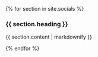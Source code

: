 <main class="bg-cover" style="background-image: url({{ "/assets/images/background.png" | relative_url }})">
	<div class="max-w-4xl mx-auto bg-transparent">
		{% for section in site.socials %}
			<section class="first:pt-8 last:mb-4 bg-slate-300 odd:bg-black odd:text-white transform-none md:skew-y-6">
				<div class="p-12  transform-none md:-skew-y-6">
					<h3 class="text-xl text-center">{{ section.heading }}</h3>
					<p>{{ section.content | markdownify }}</p>
				</div>
			</section>
		{% endfor %} 
	</div>
</main>